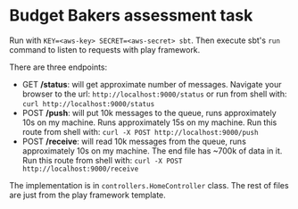 Budget Bakers assessment task
=====
Run with `KEY=<aws-key> SECRET=<aws-secret> sbt`. Then execute sbt's `run` command to listen to requests with play framework.

There are three endpoints:

* GET **/status**: will get approximate number of messages. Navigate your browser to the url: `http://localhost:9000/status` or run from shell with: `curl http://localhost:9000/status`
* POST **/push**: will put 10k messages to the queue, runs approximately 10s on my machine. Runs approximately 15s on my machine. Run this route from shell with: `curl -X POST http://localhost:9000/push`
* POST **/receive**: will read 10k messages from the queue, runs approximately 10s on my machine. The end file has ~700k of data in it. Run this route from shell with: `curl -X POST http://localhost:9000/receive`

The implementation is in `controllers.HomeController` class. The rest of files are just from the play framework template.
